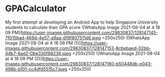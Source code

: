 # GPACalculator
My first attempt at developing an Android App to help Singapore University students to calculate their GPA score
![WhatsApp Image 2021-08-04 at 4 18 09 PM](https://user-images.githubusercontent.com/29830837/128147145-7f015bad-469d-4e57-a9aa-d19f807511d6.jpeg =250x250)
![WhatsApp Image 2021-08-04 at 4 18 09 PM (1)](https://user-images.githubusercontent.com/29830837/128147153-8cbebaed-02bb-44b7-8ad2-0be330f98239.jpeg =250x250)
![WhatsApp Image 2021-08-04 at 4 18 09 PM (2)](https://user-images.githubusercontent.com/29830837/128147160-b50448db-e043-498b-b101-cc4dfd5515c7.jpeg =250x250)
